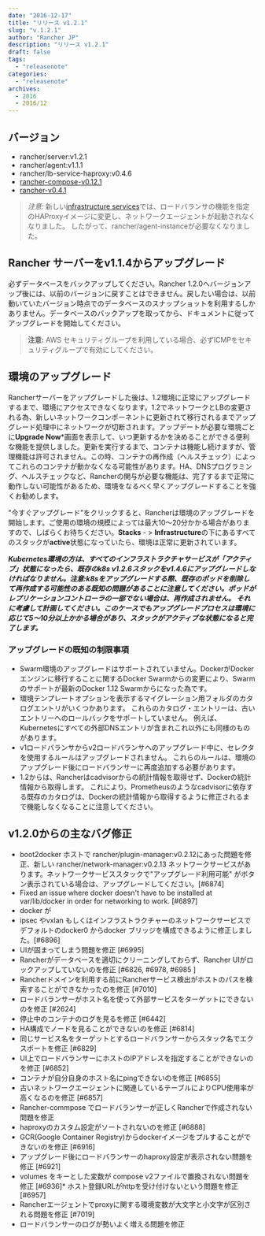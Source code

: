 ```yaml
---
date: "2016-12-17"
title: "リリース v1.2.1"
slug: "v.1.2.1" 
author: "Rancher JP"
description: "リリース v1.2.1"
draft: false
tags:
  - "releasenote"
categories:
  - "releasenote"
archives:
  - 2016
  - 2016/12
---
```


## バージョン
* rancher/server:v1.2.1
* rancher/agent:v1.1.1
* rancher/lb-service-haproxy:v0.4.6
* [rancher-compose-v0.12.1](https://github.com/rancher/rancher-compose/releases/tag/v0.12.1)
* [rancher-v0.4.1](https://github.com/rancher/cli/releases/tag/v0.4.1)

> *注意:* 新しい[infrastructure services](http://docs.rancher.com/rancher/v1.2/en/rancher-services/)では、ロードバランサの機能を指定のHAProxyイメージに変更し、ネットワークエージェントが起動されなくなりました。 したがって、rancher/agent-instanceが必要なくなりました。

## Rancher サーバーをv1.1.4からアップグレード
必ずデータベースをバックアップしてください。Rancher 1.2.0へバージョンアップ後には、以前のバージョンに戻すことはできません。戻したい場合は、以前動いていたバージョン時点でのデータベースのスナップショットを利用するしかありません。データベースのバックアップを取ってから、ドキュメントに従ってアップグレードを開始してください。

> **注意:** AWS セキュリティグループを利用している場合、必ずICMPをセキュリティグループで有効にしてください。

## 環境のアップグレード
Rancherサーバーをアップグレードした後は、1.2環境に正常にアップグレードするまで、環境にアクセスできなくなります。1.2でネットワークとLBの変更される為、新しいネットワークコンポーネントに更新されて移行されるまでアップグレード処理中にネットワークが切断されます。アップデートが必要な環境ごとに**Upgrade Now***画面を表示して、いつ更新するかを決めることができる便利な機能を提供しました。更新を実行するまで、コンテナは機能し続けますが、管理機能は許可されません。この時、コンテナの再作成（ヘルスチェック）によってこれらのコンテナが動かなくなる可能性があります。HA、DNSプログラミング、ヘルスチェックなど、Rancherの関与が必要な機能は、完了するまで正常に動作しない可能性があるため、環境をなるべく早くアップグレードすることを強くお勧めします。

"今すぐアップグレード"をクリックすると、Rancherは環境のアップグレードを開始します。ご使用の環境の規模によっては最大10～20分かかる場合がありますので、しばらくお待ちください。**Stacks** - > **Infrastructure**の下にあるすべてのスタックが**active**状態になっていたら、環境は正常に更新されています。

*__Kubernetes環境の方は、すべてのインフラストラクチャサービスが「アクティブ」状態になったら、既存のk8s v1.2.6スタックをv1.4.6にアップグレードしなければなりません。注意:k8sをアップグレードする際、既存のポッドを削除して再作成する可能性のある既知の問題があることに注意してください。ポッドがレプリケーションコントローラの一部でない場合は、再作成されません。 それに考慮して計画してください。このケースでもアップグレードプロセスは環境に応じて5～10分以上かかる場合があり、スタックがアクティブな状態になると完了します。__*

### アップグレードの既知の制限事項
* Swarm環境のアップグレードはサポートされていません。DockerがDockerエンジンに移行することに関するDocker Swarmからの変更により、Swarmのサポートが最新のDocker 1.12 Swarmからになった為です。 
* 環境テンプレートオプションを表示するマイグレーション用フォルダのカタログエントリがいくつかあります。 これらのカタログ・エントリーは、古いエントリーへのロールバックをサポートしていません。 例えば、Kubernetesにすべての外部DNSエントリが含まれこれ以外にも同様のものがあります。 
* v1ロードバランサからv2ロードバランサへのアップグレード中に、セレクタを使用するルールはアップグレードされません。 これらのルールは、環境のアップグレード後にロードバランサーに再度追加する必要があります。
* 1.2からは、Rancherはcadvisorからの統計情報を取得せず、Dockerの統計情報から取得します。 これにより、Prometheusのようなcadvisorに依存する既存のカタログは、Dockerの統計情報から取得するように修正されるまで機能しなくなることに注意してください。

## v1.2.0からの主なバグ修正

* boot2docker ホストで rancher/plugin-manager:v0.2.12にあった問題を修正、新しい rancher/network-manager:v0.2.13 ネットワークサービスがあります。ネットワークサービススタックで"アップグレード利用可能" がボタン表示されている場合は、アップグレードしてください。[#6874]
* Fixed an issue where docker doesn't have to be installed at var/lib/docker in order for networking to work. [#6897]
* docker が
* ipsec やvxlan もしくはインフラストラクチャーのネットワークサービスでデフォルトのdocker0 からdocker ブリッジを構成できるように修正しました。[#6896]
* UIが固まってしまう問題を修正 [#6995]
* Rancherがデータベースを適切にクリーニングしておらず、Rancher UIがロックアップしていないのを修正 [#6826, #6978, #6985 ]
* Rancherドメインを利用する前にRancherサービス検出がホストのパスを検索することができなかったのを修正 [#7010]
* ロードバランサーがホスト名を使って外部サービスをターゲットにできないのを修正 [#2624]
* 停止中のコンテナのログを見るを修正 [#6442]
* HA構成でノードを見ることができないのを修正 [#6814]
* 同じサービス名をターゲットとするロードバランサーからスタック名でエクスポートを修正 [#6829]
* UI上でロードバランサーにホストのIPアドレスを指定することができないのを修正 [#6852]
* コンテナが自分自身のホスト名にpingできないのを修正 [#6855]
* 古いネットワークエージェントに関連しているテーブルによりCPU使用率が高くなるのを修正 [#6857]
* Rancher-commpose でロードバランサーが正しくRancherで作成されない問題を修正
* haproxyのカスタム設定がソートされないのを修正 [#6888]
* GCR(Google Container Registry)からdockerイメージをプルすることができないのを修正 [#6916]
* アップグレード後にロードバランサーのhaproxy設定が表示されない問題を修正 [#6921]
* volumes をキーとした変数が compose v2ファイルで置換されない問題を修正 [#6936]* ホスト登録URLがhttpを受け付けないという問題を修正 [#6957]
* Rancherエージェントでproxyに関する環境変数が大文字と小文字が区別される問題を修正  [#7019]
* ロードバランサーのログが勢いよく増える問題を修正